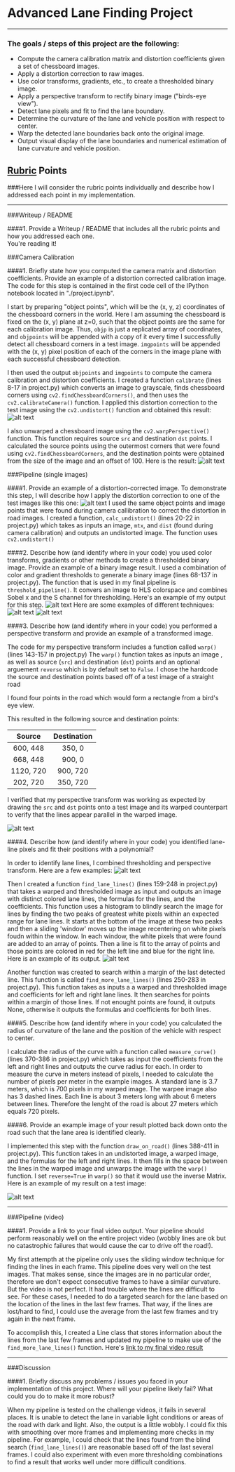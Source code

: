# Advanced Lane Finding Project
---
### The goals / steps of this project are the following:

* Compute the camera calibration matrix and distortion coefficients given a set of chessboard images.
* Apply a distortion correction to raw images.
* Use color transforms, gradients, etc., to create a thresholded binary image.
* Apply a perspective transform to rectify binary image ("birds-eye view").
* Detect lane pixels and fit to find the lane boundary.
* Determine the curvature of the lane and vehicle position with respect to center.
* Warp the detected lane boundaries back onto the original image.
* Output visual display of the lane boundaries and numerical estimation of lane curvature and vehicle position.

[//]: # (Image References)

[image1]: ./output_images/distortion.png "Undistorted"
[image2]: ./output_images/warped.png "Warped Chessboard"
[image3]: ./output_images/Undistorted.png "Undistorted Road"
[image4]: ./output_images/Warped.png "Warped Road Example"
[image5]: ./output_images/Thresholds.png "Binary Examples"
[image6]: ./output_images/Thresholded_S.png "Binary Color"
[image7]: ./output_images/combined_thresholds.png "Combined Thresholds"
[image8]: ./output_images/Thresholded_and_Warped.png "Thresholded and Warped"
[image9]: ./output_images/find_lines.png "Sliding Window"
[image10]: ./output_images/Output.png "Output Example"
[image11]: ./output_images/final_test_imgs "Final Test Images"
[video1]: ./project_result.mp4 "First Attempt"
[video2]: ./final_project_result.mp4 "Final Video"
[video3]: ./challenge_video_result.mp4 "Challenge Video"
[video4]: ./harder_challenge_result.mp4 "Harder Challenge Video"

## [Rubric](https://review.udacity.com/#!/rubrics/571/view) Points
###Here I will consider the rubric points individually and describe how I addressed each point in my implementation.  

---
###Writeup / README

####1. Provide a Writeup / README that includes all the rubric points and how you addressed each one.  
You're reading it!

###Camera Calibration

####1. Briefly state how you computed the camera matrix and distortion coefficients. Provide an example of a distortion corrected calibration image.
The code for this step is contained in the first code cell of the IPython notebook located in "./project.ipynb".  

I start by preparing "object points", which will be the (x, y, z) coordinates of the chessboard corners in the world. Here I am assuming the chessboard is fixed on the (x, y) plane at z=0, such that the object points are the same for each calibration image.  Thus, `objp` is just a replicated array of coordinates, and `objpoints` will be appended with a copy of it every time I successfully detect all chessboard corners in a test image.  `imgpoints` will be appended with the (x, y) pixel position of each of the corners in the image plane with each successful chessboard detection.  

I then used the output `objpoints` and `imgpoints` to compute the camera calibration and distortion coefficients. I created a function `calibrate` (lines 8-17 in project.py) which converts an image to grayscale, finds chessboard corners using `cv2.findChessboardCorners()`, and then uses the `cv2.calibrateCamera()` function. I applied this distortion correction to the test image using the `cv2.undistort()` function and obtained this result: 
![alt text][image1]

I also unwarped a chessboard image using the `cv2.warpPerspective()` function. This function requires source `src` and destination `dst` points. I calculated the source points using the outermost corners that were found using `cv2.findChessboardCorners`, and the destination points were obtained from the size of the image and an offset of 100. Here is the result:
![alt text][image2]

###Pipeline (single images)

####1. Provide an example of a distortion-corrected image.
To demonstrate this step, I will describe how I apply the distortion correction to one of the test images like this one:
![alt text][image3]
I used the same object points and image points that were found during camera callibration to correct the distortion in road images. I created a function,  `calc_undistort()` (lines 20-22 in project.py) which takes as inputs an image, `mtx`, and `dist` (found during camera calibration) and outputs an undistorted image. The function uses `cv2.undistort()`


####2. Describe how (and identify where in your code) you used color transforms, gradients or other methods to create a thresholded binary image.  Provide an example of a binary image result.
I used a combination of color and gradient thresholds to generate a binary image (lines 68-137 in project.py). The function that is used in my final pipeline is `threshold_pipeline()`. It convers an image to HLS colorspace and combines Sobel x and the S channel for thresholding. Here's an example of my output for this step.
![alt text][image7]
Here are some examples of different techniques:
![alt text][image5]
![alt text][image6]

####3. Describe how (and identify where in your code) you performed a perspective transform and provide an example of a transformed image.

The code for my perspective transform includes a function called `warp()` (lines 143-157 in project.py) The `warp()` function takes as inputs an image , as well as source (`src`) and destination (`dst`) points and an optional arguement `reverse` which is by default set to `False`.  I chose the hardcode the source and destination points based off of a test image of a straight road

I found four points in the road which would form a rectangle from a bird's eye view.

This resulted in the following source and destination points:

| Source        | Destination   | 
|:-------------:|:-------------:| 
| 600, 448      | 350, 0        | 
| 668, 448      | 900, 0        |
| 1120, 720     | 900, 720      |
| 202, 720      | 350, 720      |

I verified that my perspective transform was working as expected by drawing the `src` and `dst` points onto a test image and its warped counterpart to verify that the lines appear parallel in the warped image.

![alt text][image4]

####4. Describe how (and identify where in your code) you identified lane-line pixels and fit their positions with a polynomial?

In order to identify lane lines, I combined thresholding and perspective transform. Here are a few examples:
![alt text][image8]

Then I created a function `find_lane_lines()` (lines 159-248 in project.py) that takes a warped and thresholded image as input and outputs an image with distinct colored lane lines, the formulas for the lines, and the coefficients. This function uses a histogram to blindly search the image for lines by finding the two peaks of greatest white pixels within an expected range for lane lines. It starts at the bottom of the image at these two peaks and then a sliding 'window' moves up the image recentering on white pixels foudn within the window. In each window, the white pixels that were found are added to an array of points. Then a line is fit to the array of points and those points are colored in red for the left line and blue for the right line. Here is an example of its output.
![alt text][image9]

Another function was created to search within a margin of the last detected line. This function is called `find_more_lane_lines()` (lines 250-283 in project.py). This function takes as inputs a a warped and thresholded image and coefficients for left and right lane lines. It then searches for points within a margin of those lines. If not enought points are found, it outputs None, otherwise it outputs the formulas and coefficients for both lines.

####5. Describe how (and identify where in your code) you calculated the radius of curvature of the lane and the position of the vehicle with respect to center.

I calculate the radius of the curve with a function called `measure_curve()` (lines 370-386 in project.py) which takes as input the coefficients from the left and right lines and outputs the curve radius for each. In order to measure the curve in meters instead of pixels, I needed to calculate the number of pixels per meter in the example images. A standard lane is 3.7 meters, which is 700 pixels in my warped image. The warpee image also has 3 dashed lines. Each line is about 3 meters long with about 6 meters between lines. Therefore the lenght of the road is about 27 meters which equals 720 pixels.

####6. Provide an example image of your result plotted back down onto the road such that the lane area is identified clearly.

I implemented this step with the function `draw_on_road()` (lines 388-411 in project.py). This function takes in an undistorted image, a warped image, and the formulas for the left and right lines. It then fills in the space between the lines in the warped image and unwarps the image with the `warp()` function. I set `reverse=True` in `warp()` so that it would use the inverse Matrix. Here is an example of my result on a test image:

![alt text][image10]

---

###Pipeline (video)

####1. Provide a link to your final video output.  Your pipeline should perform reasonably well on the entire project video (wobbly lines are ok but no catastrophic failures that would cause the car to drive off the road!).

My first attempth at the pipeline only uses the sliding window technique for finding the lines in each frame. This pipeline does very well on the test images. That makes sense, since the images are in no particular order, therefore we don't expect consecutive frames to have a similar curvature. But the video is not perfect. It had trouble where the lines are difficult to see. For these cases, I needed to do a targeted search for the lane based on the location of the lines in the last few frames. That way, if the lines are lost/hard to find, I could use the average from the last few frames and try again in the next frame. 

To accomplish this, I created a Line class that stores information about the lines from the last few frames and updated my pipeline to make use of the `find_more_lane_lines()` function.
Here's [link to my final video result](./final_project_result.mp4.zip)

---

###Discussion

####1. Briefly discuss any problems / issues you faced in your implementation of this project.  Where will your pipeline likely fail?  What could you do to make it more robust?

When my pipeline is tested on the challenge videos, it fails in several places. It is unable to detect the lane in variable light conditions or areas of the road with dark and light. Also, the output is a little wobbly. I could fix this with smoothing over more frames and implementing more checks in my pipeline. For example, I could check that the lines found from the blind search (`find_lane_lines()`) are reasonable based off of the last several frames. I could also experiment with even more thresholding combinations to find a result that works well under more difficult conditions.

